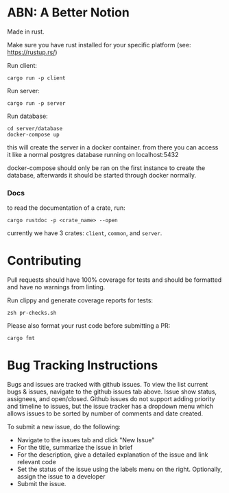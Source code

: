 # ABN: A Better Notion

Made in rust.

Make sure you have rust installed for your specific platform (see: https://rustup.rs/)

Run client:

```
cargo run -p client
```

Run server:

```
cargo run -p server
```

Run database:
```
cd server/database
docker-compose up
```

this will create the server in a docker container. from there you can access it like a normal postgres database running on localhost:5432

docker-compose should only be ran on the first instance to create the database, afterwards it should be started through docker normally.

### Docs

to read the documentation of a crate, run:

```
cargo rustdoc -p <crate_name> --open
```

currently we have 3 crates: `client`, `common`, and `server`.

# Contributing

Pull requests should have 100% coverage for tests and should be formatted and have no warnings from linting.

Run clippy and generate coverage reports for tests:

```
zsh pr-checks.sh
```

Please also format your rust code before submitting a PR:

```
cargo fmt
```

# Bug Tracking Instructions
Bugs and issues are tracked with github issues. To view the list current bugs & issues, navigate to the github issues tab above. Issue show status, assignees, and open/closed. Github issues do not support adding priority and timeline to issues, but the issue tracker has a dropdown menu which allows issues to be sorted by number of comments and date created.

To submit a new issue, do the following:

- Navigate to the issues tab and click "New Issue"
- For the title, summarize the issue in brief
- For the description, give a detailed explanation of the issue and link relevant code
- Set the status of the issue using the labels menu on the right. Optionally, assign the issue to a developer
- Submit the issue.
